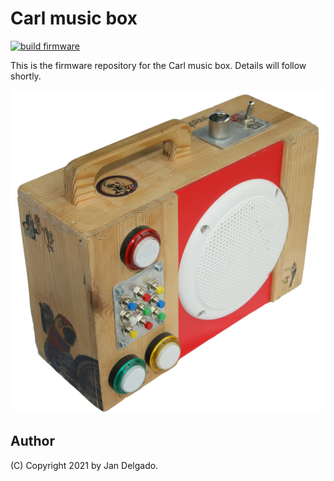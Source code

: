 # Carl music box

[![build firmware](https://github.com/jandelgado/carl/actions/workflows/build.yml/badge.svg)](https://github.com/jandelgado/carl/actions/workflows/build.yml)

This is the firmware repository for the Carl music box. Details will follow
shortly.

![carl music box](.images/carl.jpg)

## Author 

(C) Copyright 2021 by Jan Delgado.

